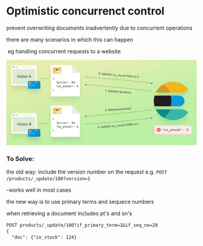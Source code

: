 # Optimistic concurrenct control
prevent overwriting documents inadvertently due to concurrent operations

there are many scenarios in which this can happen

 eg handling concurrent requests to a website

![](Optimistic%20concurrenct%20control/image.png)

### To Solve:

the old way: include the version number on the request e.g. `POST /products/_update/100?version=1`

\-works well in most cases 

the new way is to use primary terms and sequece numbers

when retrieving a document includes pt's and sn's

    POST products/_update/100?if_primary_term=1&if_seq_no=28
    {
      "doc": {"in_stock": 124}
   